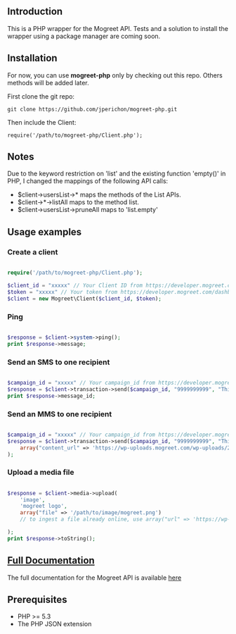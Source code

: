## Introduction

This is a PHP wrapper for the Mogreet API.
Tests and a solution to install the wrapper using a package manager are coming soon.

## Installation

For now, you can use **mogreet-php** only by checking out this repo.
Others methods will be added later.

First clone the git repo:

    git clone https://github.com/jperichon/mogreet-php.git
    
Then include the Client:
    
    require('/path/to/mogreet-php/Client.php');

## Notes

Due to the keyword restriction on 'list' and the existing function 'empty()' in
PHP, I changed the mappings of the following API calls:

- $client->usersList->* maps the methods of the List APIs.
- $client->*->listAll maps to the method list.
- $client->usersList->pruneAll maps to 'list.empty'

## Usage examples

### Create a client

```php

require('/path/to/mogreet-php/Client.php');

$client_id = "xxxxx" // Your Client ID from https://developer.mogreet.com/dashboard
$token = "xxxxx" // Your token from https://developer.mogreet.com/dashboard
$client = new Mogreet\Client($client_id, $token);
```

### Ping

```php

$response = $client->system->ping();
print $response->message;
```

### Send an SMS to one recipient

```php

$campaign_id = "xxxxx" // Your campaign_id from https://developer.mogreet.com/dashboard
$response = $client->transaction->send($campaign_id, "9999999999", "This is super easy!");
print $response->message_id;
```

### Send an MMS to one recipient

```php

$campaign_id = "xxxxx" // Your campaign_id from https://developer.mogreet.com/dashboard
$response = $client->transaction->send($campaign_id, "9999999999", "This is super easy!",
    array("content_url" => 'https://wp-uploads.mogreet.com/wp-uploads/2013/02/API-Beer-sticker-300dpi-1024x1024.jpg')
);

```
### Upload a media file

```php

$response = $client->media->upload(
    'image', 
    'mogreet logo',
    array("file" => '/path/to/image/mogreet.png')
    // to ingest a file already online, use array("url" => 'https://wp-uploads.mogreet.com/wp-uploads/2013/02/API-Beer-sticker-300dpi-1024x1024.jpg')

);
print $response->toString();
```

## [Full Documentation](https://developer.mogreet.com/docs)

The full documentation for the Mogreet API is available [here](https://developer.mogreet.com/docs)

## Prerequisites

* PHP >= 5.3
* The PHP JSON extension
